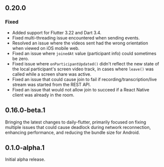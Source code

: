 ## 0.20.0

### Fixed

- Added support for Flutter 3.22 and Dart 3.4.
- Fixed multi-threading issue encountered when sending events.
- Resolved an issue where the videos sent had the wrong orientation when viewed on iOS mobile web.
- Fixed an issue where `joinedAt` value (participant info) could sometimes be zero.
- Fixed issue where `onParticipantUpdated()` didn't reflect the new state of the local participant's screen video 
  track, in cases where `leave()` was called while a screen share was active.
- Fixed an issue that could cause join to fail if recording/transcription/live
  stream was started from the REST API.
- Fixed an issue that would not allow join to succeed if a React Native client 
  was already in the room.

## 0.16.0-beta.1

Bringing the latest changes to daily-flutter, primarily focused on
fixing multiple issues that could cause deadlock during network reconnection,
enhancing performance, and reducing the bundle size for Android.

## 0.1.0-alpha.1

Initial alpha release.
